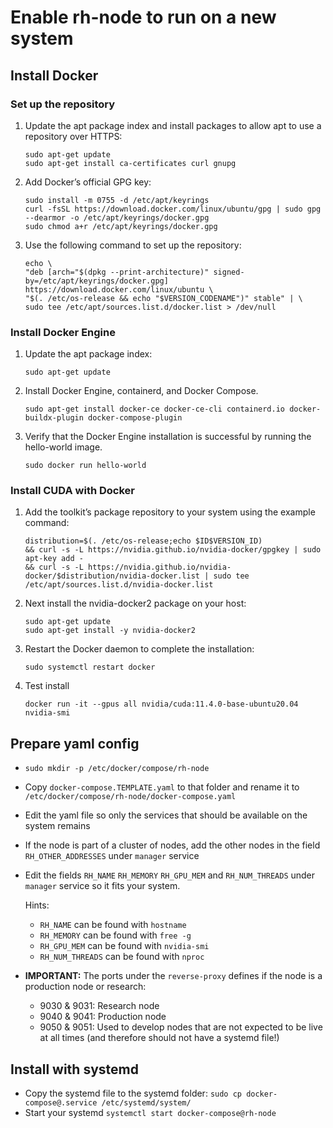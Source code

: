 # Enable rh-node to run on a new system

## Install Docker
### Set up the repository
1. Update the apt package index and install packages to allow apt to use a repository over HTTPS:
   ```
   sudo apt-get update
   sudo apt-get install ca-certificates curl gnupg
   ```
2. Add Docker’s official GPG key:
   ```
   sudo install -m 0755 -d /etc/apt/keyrings
   curl -fsSL https://download.docker.com/linux/ubuntu/gpg | sudo gpg --dearmor -o /etc/apt/keyrings/docker.gpg
   sudo chmod a+r /etc/apt/keyrings/docker.gpg
   ```
3. Use the following command to set up the repository:
   ```
   echo \
   "deb [arch="$(dpkg --print-architecture)" signed-by=/etc/apt/keyrings/docker.gpg] https://download.docker.com/linux/ubuntu \
   "$(. /etc/os-release && echo "$VERSION_CODENAME")" stable" | \
   sudo tee /etc/apt/sources.list.d/docker.list > /dev/null
   ```
### Install Docker Engine
1. Update the apt package index:
   
   ```sudo apt-get update```
2. Install Docker Engine, containerd, and Docker Compose.
  
   ```sudo apt-get install docker-ce docker-ce-cli containerd.io docker-buildx-plugin docker-compose-plugin```
3. Verify that the Docker Engine installation is successful by running the hello-world image.
   
   ```sudo docker run hello-world```

### Install CUDA with Docker
1. Add the toolkit’s package repository to your system using the example command:

   ```
   distribution=$(. /etc/os-release;echo $ID$VERSION_ID) 
   && curl -s -L https://nvidia.github.io/nvidia-docker/gpgkey | sudo apt-key add - 
   && curl -s -L https://nvidia.github.io/nvidia-docker/$distribution/nvidia-docker.list | sudo tee /etc/apt/sources.list.d/nvidia-docker.list
   ```
2. Next install the nvidia-docker2 package on your host:

   ```
   sudo apt-get update
   sudo apt-get install -y nvidia-docker2
   ```
4. Restart the Docker daemon to complete the installation:

   ```
   sudo systemctl restart docker
   ```
6. Test install
   
   ```
   docker run -it --gpus all nvidia/cuda:11.4.0-base-ubuntu20.04 nvidia-smi
   ```
   


## Prepare yaml config
- `sudo mkdir -p /etc/docker/compose/rh-node`
- Copy `docker-compose.TEMPLATE.yaml` to that folder and rename it to `/etc/docker/compose/rh-node/docker-compose.yaml`
- Edit the yaml file so only the services that should be available on the system remains
- If the node is part of a cluster of nodes, add the other nodes in the field `RH_OTHER_ADDRESSES` under `manager` service
- Edit the fields `RH_NAME` `RH_MEMORY` `RH_GPU_MEM` and `RH_NUM_THREADS` under `manager` service so it fits your system.
  
  Hints:
    - `RH_NAME` can be found with `hostname`
    - `RH_MEMORY` can be found with `free -g`
    - `RH_GPU_MEM` can be found with `nvidia-smi`
    - `RH_NUM_THREADS` can be found with `nproc`
- <b>IMPORTANT:</b> The ports under the `reverse-proxy` defines if the node is a production node or research:
  - 9030 & 9031: Research node
  - 9040 & 9041: Production node
  - 9050 & 9051: Used to develop nodes that are not expected to be live at all times (and therefore should not have a systemd file!)
   
## Install with systemd
- Copy the systemd file to the systemd folder: `sudo cp docker-compose@.service /etc/systemd/system/`
- Start your systemd `systemctl start docker-compose@rh-node`




